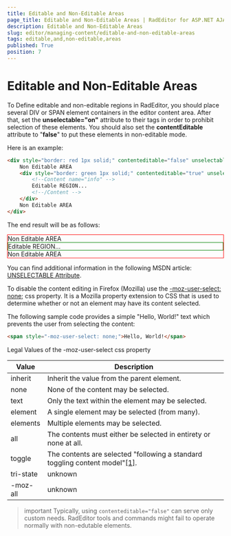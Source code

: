 ```yaml
---
title: Editable and Non-Editable Areas
page_title: Editable and Non-Editable Areas | RadEditor for ASP.NET AJAX Documentation
description: Editable and Non-Editable Areas
slug: editor/managing-content/editable-and-non-editable-areas
tags: editable,and,non-editable,areas
published: True
position: 7
---
```


# Editable and Non-Editable Areas

To Define editable and non-editable regions in RadEditor, you should place several DIV or SPAN element containers in the editor content area. After that, set the **unselectable="on"** attribute to their tags in order to prohibit selection of these elements. You should also set the **contentEditable** attribute to "**false**" to put these elements in non-editable mode.

Here is an example:

````HTML
<div style="border: red 1px solid;" contenteditable="false" unselectable="on">
	Non Editable AREA
	<div style="border: green 1px solid;" contenteditable="true" unselectable="off">
		<!--Content name="info" -->
		Editable REGION...
		<!--/Content -->
	</div>
	Non Editable AREA
</div>
````

The end result will be as follows:

<div style="border: red 1px solid;" contenteditable="false" unselectable="on">
	Non Editable AREA
	<div style="border: green 1px solid;" contenteditable="true" unselectable="off">
		<!--Content name="info" -->
		Editable REGION...
		<!--/Content -->
	</div>
	Non Editable AREA
</div>

You can find additional information in the following MSDN article: [UNSELECTABLE Attribute](http://msdn.microsoft.com/en-us/library/ms537840.aspx).

To disable the content editing in Firefox (Mozilla) use the [-moz-user-select: none;](http://developer.mozilla.org/en/docs/CSS:-moz-user-select) css property. It is a Mozilla property extension to CSS that is used to determine whether or not an element may have its content selected.

The following sample code provides a simple "Hello, World!" text which prevents the user from selecting the content:

````HTML
<span style="-moz-user-select: none;">Hello, World!</span>
````

Legal Values of the -moz-user-select css property


| Value | Description |
| ------ | ------ |
|inherit|Inherit the value from the parent element.|
|none|None of the content may be selected.|
|text|Only the text within the element may be selected.|
|element|A single element may be selected (from many).|
|elements|Multiple elements may be selected.|
|all|The contents must either be selected in entirety or none at all.|
|toggle|The contents are selected "following a standard toggling content model"[[1]](http://www.blooberry.com/indexdot/css/properties/extensions/nsextensions.htm).|
|tri-state|unknown|
|-moz-all|unknown|

>important Typically, using `contenteditable="false"` can serve only custom needs. RadEditor tools and commands might fail to operate normally with non-edutable elements.
